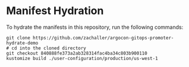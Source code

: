 # Manifest Hydration

To hydrate the manifests in this repository, run the following commands:

```shell
git clone https://github.com/zachaller/argocon-gitops-promoter-hydrate-demo
# cd into the cloned directory
git checkout 840888fe373a2ab328314fac4ba34c803b900110
kustomize build ./user-configuration/production/us-west-1
```
